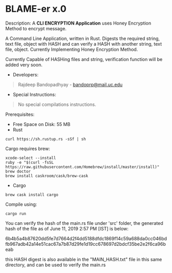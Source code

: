 # BLAME-er x.0

Description: A **CLI ENCRYPTION Application** uses Honey Encryption Method to encrypt message.

A Command Line Application, written in Rust.
Digests the required string, text file, object with HASH and can verify a HASH with another string, text file, object.
Currently Implementing Honey Encryption Method.

Currently Capable of HASHing files and string, verification function will be added very soon.


 * Developers:
> Rajdeep Bandopadhyay - bandoprp@mail.uc.edu


 * Special Instructions:
> No special compilations instructions.



Prerequisites:

* Free Space on Disk: 55 MB
* Rust 
``` 
curl https://sh.rustup.rs -sSf | sh
```

Cargo requires brew:
```
xcode-select --install
ruby -e "$(curl -fsSL https://raw.githubusercontent.com/Homebrew/install/master/install)"
brew doctor
brew install caskroom/cask/brew-cask
```
* Cargo
```
brew cask install cargo
```




Compile using:
```
cargo run
```

You can verify the hash of the main.rs file under 'src' folder,
the generated hash of the file as of June 11, 2019 2:57 PM [IST] is below:

6b4b5a4b87620dd5fe7d7664d2f4dd5188dfdc1869f14c59a688da0cc046bdfb967adb42a14e51cac67a7b87d29fe1d19cc678697d2bdcf35be2e2f6ca96beab

this HASH digest is also available in the "MAIN_HASH.txt" file in this same directory, and can be used to verify the main.rs